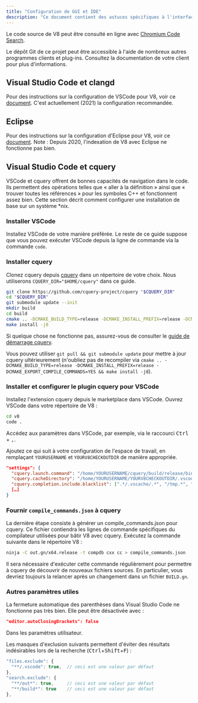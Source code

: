 ```yaml
---
title: "Configuration de GUI et IDE"
description: "Ce document contient des astuces spécifiques à l'interface graphique (GUI) et aux IDE pour travailler sur le code source de V8."
---
```

Le code source de V8 peut être consulté en ligne avec [Chromium Code Search](https://cs.chromium.org/chromium/src/v8/).

Le dépôt Git de ce projet peut être accessible à l'aide de nombreux autres programmes clients et plug-ins. Consultez la documentation de votre client pour plus d'informations.

## Visual Studio Code et clangd

Pour des instructions sur la configuration de VSCode pour V8, voir ce [document](https://docs.google.com/document/d/1BpdCFecUGuJU5wN6xFkHQJEykyVSlGN8B9o3Kz2Oes8/). C'est actuellement (2021) la configuration recommandée.

## Eclipse

Pour des instructions sur la configuration d'Eclipse pour V8, voir ce [document](https://docs.google.com/document/d/1q3JkYNJhib3ni9QvNKIY_uarVxeVDiDi6teE5MbVIGQ/). Note : Depuis 2020, l'indexation de V8 avec Eclipse ne fonctionne pas bien.

## Visual Studio Code et cquery

VSCode et cquery offrent de bonnes capacités de navigation dans le code. Ils permettent des opérations telles que « aller à la définition » ainsi que « trouver toutes les références » pour les symboles C++ et fonctionnent assez bien. Cette section décrit comment configurer une installation de base sur un système *nix.

### Installer VSCode

Installez VSCode de votre manière préférée. Le reste de ce guide suppose que vous pouvez exécuter VSCode depuis la ligne de commande via la commande `code`. 

### Installer cquery

Clonez cquery depuis [cquery](https://github.com/cquery-project/cquery) dans un répertoire de votre choix. Nous utiliserons `CQUERY_DIR="$HOME/cquery"` dans ce guide.

```bash
git clone https://github.com/cquery-project/cquery "$CQUERY_DIR"
cd "$CQUERY_DIR"
git submodule update --init
mkdir build
cd build
cmake .. -DCMAKE_BUILD_TYPE=release -DCMAKE_INSTALL_PREFIX=release -DCMAKE_EXPORT_COMPILE_COMMANDS=YES
make install -j8
```

Si quelque chose ne fonctionne pas, assurez-vous de consulter le [guide de démarrage cquery](https://github.com/cquery-project/cquery/wiki).

Vous pouvez utiliser `git pull && git submodule update` pour mettre à jour cquery ultérieurement (n'oubliez pas de recompiler via `cmake .. -DCMAKE_BUILD_TYPE=release -DCMAKE_INSTALL_PREFIX=release -DCMAKE_EXPORT_COMPILE_COMMANDS=YES && make install -j8`).

### Installer et configurer le plugin cquery pour VSCode

Installez l'extension cquery depuis le marketplace dans VSCode. Ouvrez VSCode dans votre répertoire de V8 :

```bash
cd v8
code .
```

Accédez aux paramètres dans VSCode, par exemple, via le raccourci <kbd>Ctrl</kbd> + <kbd>,</kbd>.

Ajoutez ce qui suit à votre configuration de l'espace de travail, en remplaçant `YOURUSERNAME` et `YOURV8CHECKOUTDIR` de manière appropriée.

```json
"settings": {
  "cquery.launch.command": "/home/YOURUSERNAME/cquery/build/release/bin/cquery",
  "cquery.cacheDirectory": "/home/YOURUSERNAME/YOURV8CHECKOUTDIR/.vscode/cquery_cached_index/",
  "cquery.completion.include.blacklist": [".*/.vscache/.*", "/tmp.*", "build/.*"],
  […]
}
```

### Fournir `compile_commands.json` à cquery

La dernière étape consiste à générer un compile_commands.json pour cquery. Ce fichier contiendra les lignes de commande spécifiques du compilateur utilisées pour bâtir V8 avec cquery. Exécutez la commande suivante dans le répertoire V8 :

```bash
ninja -C out.gn/x64.release -t compdb cxx cc > compile_commands.json
```

Il sera nécessaire d'exécuter cette commande régulièrement pour permettre à cquery de découvrir de nouveaux fichiers sources. En particulier, vous devriez toujours la relancer après un changement dans un fichier `BUILD.gn`.

### Autres paramètres utiles

La fermeture automatique des parenthèses dans Visual Studio Code ne fonctionne pas très bien. Elle peut être désactivée avec :

```json
"editor.autoClosingBrackets": false
```

Dans les paramètres utilisateur.

Les masques d'exclusion suivants permettent d'éviter des résultats indésirables lors de la recherche (<kbd>Ctrl</kbd>+<kbd>Shift</kbd>+<kbd>F</kbd>) :

```js
"files.exclude": {
  "**/.vscode": true,  // ceci est une valeur par défaut
},
"search.exclude": {
  "**/out*": true,     // ceci est une valeur par défaut
  "**/build*": true    // ceci est une valeur par défaut
},
```
